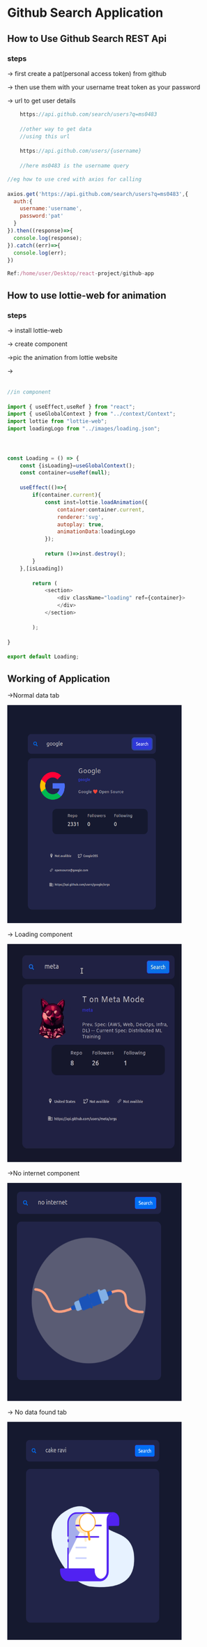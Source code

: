 # Github Search Application



## How to Use Github Search REST Api

### steps

&rarr; first create a pat(personal access token) from github

&rarr; then use them with your username treat token as your password

&rarr; url to get user details

```js
    https://api.github.com/search/users?q=ms0483

    //other way to get data
    //using this url

    https://api.github.com/users/{username}

    //here ms0483 is the username query

```

```js
//eg how to use cred with axios for calling

axios.get('https://api.github.com/search/users?q=ms0483',{
  auth:{
    username:'username',
    password:'pat'
  }
}).then((response)=>{
  console.log(response);
}).catch((err)=>{
  console.log(err);
})

```

```js
Ref:/home/user/Desktop/react-project/github-app

```

## How to use lottie-web for animation

### steps

&rarr; install lottie-web

&rarr; create component

&rarr;pic the animation from lottie website

&rarr; 
```js

//in component

import { useEffect,useRef } from "react";
import { useGlobalContext } from "../context/Context";
import lottie from "lottie-web";
import loadingLogo from "../images/loading.json";



const Loading = () => {
    const {isLoading}=useGlobalContext();
    const container=useRef(null);

    useEffect(()=>{
        if(container.current){
            const inst=lottie.loadAnimation({
                container:container.current,
                renderer:'svg',
                autoplay: true,
                animationData:loadingLogo
            });
        
            return ()=>inst.destroy();
        }
    },[isLoading])

        return (
            <section>
                <div className="loading" ref={container}>
                </div>
            </section>
  
        );
    
}
 
export default Loading;

```




## Working of Application

<div>



&rarr;Normal data tab


<img src='./static/images/normal-google.png' width="400" height="500" >


&rarr; Loading  component



<img src='./static/gif/offcial.gif' width="400" 
height="500" >

&rarr;No internet component



<img src='./static/images/nointernet.png' width="400" height="500">


&rarr; No data found tab



<img src='./static/images/notfound.png' width="400" height="500">

</div>



